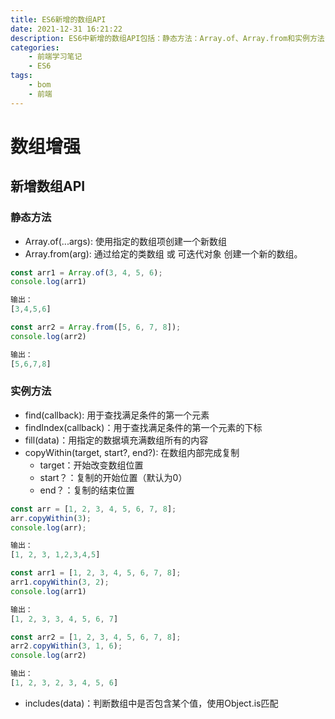 ```yaml
---
title: ES6新增的数组API
date: 2021-12-31 16:21:22
description: ES6中新增的数组API包括：静态方法：Array.of、Array.from和实例方法find、findIndex、copyWithin和includes的使用
categories: 
	- 前端学习笔记
	- ES6
tags: 
	- bom
	- 前端
---
```


# 数组增强

## 新增数组API
### 静态方法

- Array.of(...args): 使用指定的数组项创建一个新数组
- Array.from(arg): 通过给定的类数组 或 可迭代对象 创建一个新的数组。

```javascript
const arr1 = Array.of(3, 4, 5, 6);
console.log(arr1)

输出：
[3,4,5,6]

const arr2 = Array.from([5, 6, 7, 8]);
console.log(arr2)

输出：
[5,6,7,8]
```
### 实例方法

- find(callback): 用于查找满足条件的第一个元素
- findIndex(callback)：用于查找满足条件的第一个元素的下标
- fill(data)：用指定的数据填充满数组所有的内容
- copyWithin(target, start?, end?): 在数组内部完成复制
    - target：开始改变数组位置
    - start？：复制的开始位置（默认为0）
    - end？：复制的结束位置
```javascript
const arr = [1, 2, 3, 4, 5, 6, 7, 8];
arr.copyWithin(3);
console.log(arr);

输出：
[1, 2, 3, 1,2,3,4,5]

const arr1 = [1, 2, 3, 4, 5, 6, 7, 8];
arr1.copyWithin(3, 2);
console.log(arr1)

输出：
[1, 2, 3, 3, 4, 5, 6, 7]

const arr2 = [1, 2, 3, 4, 5, 6, 7, 8];
arr2.copyWithin(3, 1, 6);
console.log(arr2)

输出：
[1, 2, 3, 2, 3, 4, 5, 6]
```
- includes(data)：判断数组中是否包含某个值，使用Object.is匹配